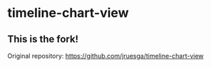 timeline-chart-view
===================

## This is the fork!

Original repository: https://github.com/jruesga/timeline-chart-view